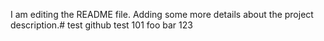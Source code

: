 I am editing the README file. Adding some more details about the project description.# test
github test 101
foo bar 123

